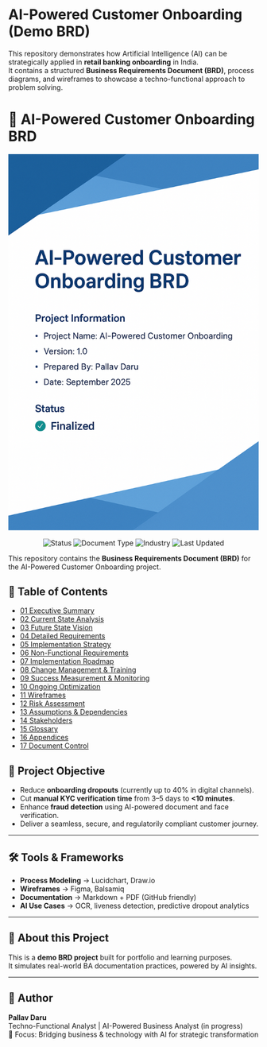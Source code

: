 # AI-Powered Customer Onboarding (Demo BRD)

This repository demonstrates how Artificial Intelligence (AI) can be strategically applied in **retail banking onboarding** in India.  
It contains a structured **Business Requirements Document (BRD)**, process diagrams, and wireframes to showcase a techno-functional approach to problem solving.  

# 📘 AI-Powered Customer Onboarding BRD
![BRD Cover Page](./BRD-Cover-Page.png)

<p align="center">
  <img src="https://img.shields.io/badge/Status-Completed-brightgreen" alt="Status">
  <img src="https://img.shields.io/badge/Document-Type-BRD-blue" alt="Document Type">
  <img src="https://img.shields.io/badge/Industry-Banking%20Onboarding-lightgrey" alt="Industry">
  <img src="https://img.shields.io/badge/Last%20Updated-2025--09--02-orange" alt="Last Updated">
</p>



This repository contains the **Business Requirements Document (BRD)** for the AI-Powered Customer Onboarding project.

## 📑 Table of Contents
- [01 Executive Summary](./BRD/01-Executive-Summary.md)
- [02 Current State Analysis](./BRD/02-Current-State-Analysis.md)
- [03 Future State Vision](./BRD/03-Future-State-Vision.md)
- [04 Detailed Requirements](./BRD/04-Detailed-Requirements.md)
- [05 Implementation Strategy](./BRD/05-Implementation-Strategy.md)
- [06 Non-Functional Requirements](./BRD/06-Non-Functional-Requirements.md)
- [07 Implementation Roadmap](./BRD/07-Implementation-Roadmap.md)
- [08 Change Management & Training](./BRD/08-Change-Management-&-Training.md)
- [09 Success Measurement & Monitoring](./BRD/09-Success-Measurement-&-Monitoring.md)
- [10 Ongoing Optimization](./BRD/10-Ongoing-Optimization.md)
- [11 Wireframes](./BRD/11-Wireframes.md)
- [12 Risk Assessment](./BRD/12-Risk-Assessment.md)
- [13 Assumptions & Dependencies](./BRD/13-Assumptions-&-Dependencies.md)
- [14 Stakeholders](./BRD/14-Stakeholders.md)
- [15 Glossary](./BRD/15-Glossary.md)
- [16 Appendices](./BRD/16-Appendices.md)
- [17 Document Control](./BRD/17-Document-Control.md)




## 🎯 Project Objective
- Reduce **onboarding dropouts** (currently up to 40% in digital channels).  
- Cut **manual KYC verification time** from 3–5 days to **<10 minutes**.  
- Enhance **fraud detection** using AI-powered document and face verification.  
- Deliver a seamless, secure, and regulatorily compliant customer journey.  

---

## 🛠️ Tools & Frameworks
- **Process Modeling** → Lucidchart, Draw.io  
- **Wireframes** → Figma, Balsamiq  
- **Documentation** → Markdown + PDF (GitHub friendly)  
- **AI Use Cases** → OCR, liveness detection, predictive dropout analytics  

---

## 📌 About this Project
This is a **demo BRD project** built for portfolio and learning purposes.  
It simulates real-world BA documentation practices, powered by AI insights.  

---

## 👤 Author
**Pallav Daru**  
Techno-Functional Analyst | AI-Powered Business Analyst (in progress)  
📍 Focus: Bridging business & technology with AI for strategic transformation  
